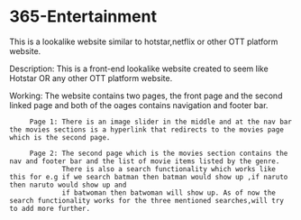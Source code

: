 # 365-Entertainment
This is a lookalike website similar to hotstar,netflix or other OTT platform website.

Description: This is a front-end lookalike website created to seem like Hotstar OR any other OTT platform
             website.

Working: The website contains two pages, the front page and the second linked page and both of the oages contains navigation and footer bar.
         
         Page 1: There is an image slider in the middle and at the nav bar the movies sections is a hyperlink that redirects to the movies page which is the second page.
         
         Page 2: The second page which is the movies section contains the nav and footer bar and the list of movie items listed by the genre.
                 There is also a search functionality which works like this for e.g if we search batman then batman would show up ,if naruto then naruto would show up and 
                 if batwoman then batwoman will show up. As of now the search functionality works for the three mentioned searches,will try to add more further.
